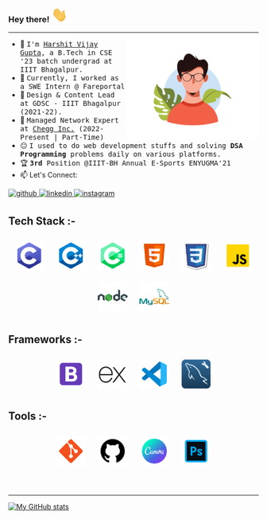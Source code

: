 ### Hey there! <img src="https://github.com/harshitvijaygupta/harshitvijaygupta/blob/main/Hi.gif?raw=true" width="32px">

<hr>

<img align="right" alt="GIF" height="200px" src="https://github.com/harshitvijaygupta/mysite/blob/main/img/pf-img.png"/>


- :school: <samp>I'm [Harshit Vijay Gupta](https://harshitvijaygupta.github.io/mysite/), a B.Tech in CSE '23 batch undergrad at IIIT Bhagalpur.</samp>
- 🚩 <samp>Currently, I worked as a SWE Intern @ Fareportal</samp>
- 🚩 <samp>Design & Content Lead at GDSC - IIIT Bhagalpur (2021-22).</samp>
- 👝 <samp>Managed Network Expert at [Chegg Inc.](https://www.cheggindia.com/) (2022-Present | Part-Time)</samp>
- :neutral_face: <samp>I used to do web development stuffs and solving **DSA Programming** problems daily on various platforms.</samp>
- 🏆 <samp> **3rd** Position @IIIT-BH Annual E-Sports ENYUGMA'21</samp>
- 📫 Let's Connect: 
 <a href="https://github.com/harshitvijaygupta" target="_blank">
<img src=https://img.shields.io/badge/github-%2324292e.svg?&style=for-the-badge&logo=github&logoColor=white alt=github style="margin-bottom: 5px;" />
</a>
<a href="https://linkedin.com/in/harshit-vijay-gupta/" target="_blank">
<img src=https://img.shields.io/badge/linkedin-%231E77B5.svg?&style=for-the-badge&logo=linkedin&logoColor=white alt=linkedin style="margin-bottom: 5px;" />
</a>
<a href="https://instagram.com/hvgupta17/" target="_blank">
<img src=https://img.shields.io/badge/instagram-%23000000.svg?&style=for-the-badge&logo=instagram&logoColor=darkpink alt=instagram style="margin-bottom: 5px;" />
</a> 

<br/>


## Tech Stack :-  
<div align="center">  
  <img style="margin: 10px" src="images/c.png" alt="C" height="60" />
  <img style="margin: 10px" src="images/c++.png" alt="C++" height="60" />
  <img style="margin: 10px" src="images/csharp.png" alt="C#" height="60" />
  <img style="margin: 10px" src="images/html5.png" alt="HTML" height="60" />
  <img style="margin: 10px" src="images/css3.png" alt="CSS" height="60" />
  <img style="margin: 10px" src="images/javascript.png" alt="JavaScript" height="60" />
  <img style="margin: 10px" src="images/nodejs.png" alt="NodeJS" height="60" />  
  <img style="margin: 10px" src="images/mysql.png" alt="MySQL" height="60" />
</div>

## Frameworks :-
<div align="center">
  <img style="margin: 10px" src="images/bootstrap.png" alt="Bootstrap" height="60" />
  <img style="margin: 10px" src="images/express.png" alt="Express" height="60" />
  <img style="margin: 10px" src="images/vscode.png" alt="VS Code" height="60" />
  <img style="margin: 10px" src="images/mysql-workbench.png" alt="MySQL Workbench" height="60" />
</div>

## Tools :-
<div align="center">
  <img style="margin: 10px" src="images/git.png" alt="Git" height="60" />
  <img style="margin: 10px" src="images/github.png" alt="GitHub" height="60" />
  <img style="margin: 10px" src="images/canva.png" alt="Canva" height="60" />
  <img style="margin: 10px" src="images/photoshop.png" alt="Adobe Photoshop" height="60" />
</div>

<br><hr>
[![My GitHub stats](https://github-readme-stats.vercel.app/api?username=harshitvijaygupta&show_icons=true&theme=highcontrast&hide=contribs)](https://github.com/anuraghazra/github-readme-stats)
